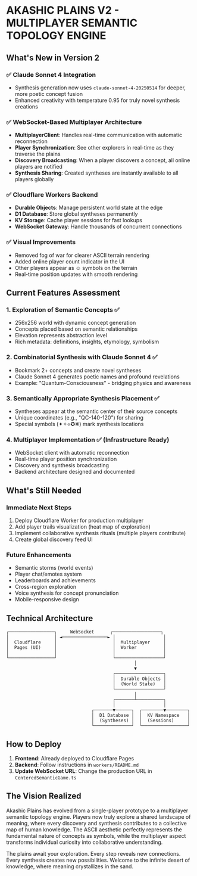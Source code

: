 # AKASHIC PLAINS V2 - MULTIPLAYER SEMANTIC TOPOLOGY ENGINE

## What's New in Version 2

### ✅ Claude Sonnet 4 Integration
- Synthesis generation now uses `claude-sonnet-4-20250514` for deeper, more poetic concept fusion
- Enhanced creativity with temperature 0.95 for truly novel synthesis creations

### ✅ WebSocket-Based Multiplayer Architecture
- **MultiplayerClient**: Handles real-time communication with automatic reconnection
- **Player Synchronization**: See other explorers in real-time as they traverse the plains
- **Discovery Broadcasting**: When a player discovers a concept, all online players are notified
- **Synthesis Sharing**: Created syntheses are instantly available to all players globally

### ✅ Cloudflare Workers Backend
- **Durable Objects**: Manage persistent world state at the edge
- **D1 Database**: Store global syntheses permanently
- **KV Storage**: Cache player sessions for fast lookups
- **WebSocket Gateway**: Handle thousands of concurrent connections

### ✅ Visual Improvements
- Removed fog of war for clearer ASCII terrain rendering
- Added online player count indicator in the UI
- Other players appear as ☺ symbols on the terrain
- Real-time position updates with smooth rendering

## Current Features Assessment

### 1. **Exploration of Semantic Concepts** ✅
- 256x256 world with dynamic concept generation
- Concepts placed based on semantic relationships
- Elevation represents abstraction level
- Rich metadata: definitions, insights, etymology, symbolism

### 2. **Combinatorial Synthesis with Claude Sonnet 4** ✅
- Bookmark 2+ concepts and create novel syntheses
- Claude Sonnet 4 generates poetic names and profound revelations
- Example: "Quantum-Consciousness" - bridging physics and awareness

### 3. **Semantically Appropriate Synthesis Placement** ✅
- Syntheses appear at the semantic center of their source concepts
- Unique coordinates (e.g., "QC-140-120") for sharing
- Special symbols (✦✧⟡✪❋) mark synthesis locations

### 4. **Multiplayer Implementation** ✅ (Infrastructure Ready)
- WebSocket client with automatic reconnection
- Real-time player position synchronization
- Discovery and synthesis broadcasting
- Backend architecture designed and documented

## What's Still Needed

### Immediate Next Steps
1. Deploy Cloudflare Worker for production multiplayer
2. Add player trails visualization (heat map of exploration)
3. Implement collaborative synthesis rituals (multiple players contribute)
4. Create global discovery feed UI

### Future Enhancements
- Semantic storms (world events)
- Player chat/emotes system
- Leaderboards and achievements
- Cross-region exploration
- Voice synthesis for concept pronunciation
- Mobile-responsive design

## Technical Architecture

```
┌─────────────────┐     WebSocket      ┌──────────────────┐
│                 │ ◄─────────────────► │                  │
│  Cloudflare     │                     │  Multiplayer     │
│  Pages (UI)     │                     │  Worker          │
│                 │                     │                  │
└─────────────────┘                     └──────────────────┘
                                                │
                                                ▼
                                        ┌──────────────────┐
                                        │  Durable Objects │
                                        │  (World State)   │
                                        └──────────────────┘
                                                │
                                        ┌───────┴──────────┐
                                        │                  │
                                ┌───────▼──────┐  ┌────────▼────────┐
                                │  D1 Database │  │  KV Namespace   │
                                │  (Syntheses) │  │  (Sessions)     │
                                └──────────────┘  └─────────────────┘
```

## How to Deploy

1. **Frontend**: Already deployed to Cloudflare Pages
2. **Backend**: Follow instructions in `workers/README.md`
3. **Update WebSocket URL**: Change the production URL in `CenteredSemanticGame.ts`

## The Vision Realized

Akashic Plains has evolved from a single-player prototype to a multiplayer semantic topology engine. Players now truly explore a shared landscape of meaning, where every discovery and synthesis contributes to a collective map of human knowledge. The ASCII aesthetic perfectly represents the fundamental nature of concepts as symbols, while the multiplayer aspect transforms individual curiosity into collaborative understanding.

The plains await your exploration. Every step reveals new connections. Every synthesis creates new possibilities. Welcome to the infinite desert of knowledge, where meaning crystallizes in the sand.